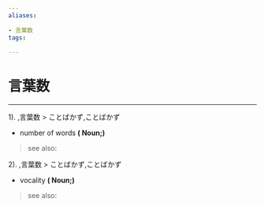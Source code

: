```yaml
---
aliases:
    
- 言葉数
tags:
    
---
```


# 言葉数
---
1).
,言葉数 > ことばかず,ことばかず

- number of words
**( Noun;)**
> see also: 
            
2).
,言葉数 > ことばかず,ことばかず

- vocality
**( Noun;)**
> see also: 
            